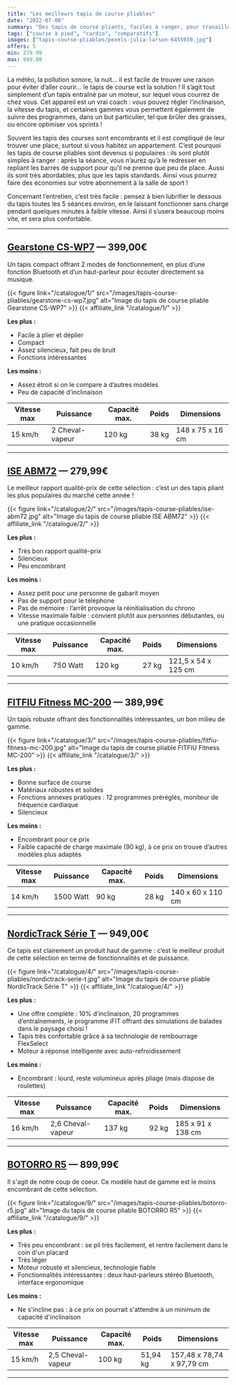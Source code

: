 ```yaml
---
title: "Les meilleurs tapis de course pliables"
date: "2022-07-08"
summary: "Des tapis de course pliants, faciles à ranger, pour travailler son cardio de chez soi !"
tags: ["course à pied", "cardio", "comparatifs"]
images: ["tapis-course-pliables/pexels-julia-larson-6455930.jpg"]
offers: 5
min: 279.99
max: 949.00
---
```

La météo, la pollution sonore, la nuit… il est facile de trouver une raison pour éviter d’aller courir… le tapis de course est la solution ! Il s’agit tout simplement d’un tapis entraîné par un moteur, sur lequel vous courrez de chez vous. Cet appareil est un vrai coach : vous pouvez régler l’inclinaison, la vitesse du tapis, et certaines gammes vous permettent également de suivre des programmes, dans un but particulier, tel que brûler des graisses, ou encore optimiser vos sprints !

Souvent les tapis des courses sont encombrants et il est compliqué de leur trouver une place, surtout si vous habitez un appartement. C’est pourquoi les tapis de course pliables sont devenus si populaires : ils sont plutôt simples à ranger : après la séance, vous n’aurez qu’à le redresser en repliant les barres de support pour qu’il ne prenne que peu de place. Aussi ils sont très abordables, plus que les tapis standards. Ainsi vous pourrez faire des économies sur votre abonnement à la salle de sport !

Concernant l’entretien, c’est très facile : pensez à bien lubrifier le dessous du tapis toutes les 5 séances environ, en le laissant fonctionner sans charge pendant quelques minutes à faible vitesse. Ainsi il s’usera beaucoup moins vite, et sera plus confortable.

---
## [Gearstone CS-WP7](/catalogue/1/) — 399,00€

Un tapis compact offrant 2 modes de fonctionnement, en plus d’une fonction Bluetooth et d’un haut-parleur pour écouter directement sa musique.

{{< figure link="/catalogue/1/" src="/images/tapis-course-pliables/gearstone-cs-wp7.jpg" alt="Image du tapis de course pliable Gearstone CS-WP7" >}}
{{< affiliate_link "/catalogue/1/" >}}

**Les plus :**
- Facile à plier et déplier
- Compact
- Assez silencieux, fait peu de bruit
- Fonctions intéressantes

**Les moins :**
- Assez étroit si on le compare à d’autres modèles
- Peu de capacité d’inclinaison

| Vitesse max |    Puissance    | Capacité max. | Poids |    Dimensions    |
| ----------- |   -----------   |  -----------  | ----- | ---------------- |
|   15 km/h   | 2 Cheval-vapeur |     120 kg    | 38 kg | 148 x 75 x 16 cm |
---
## [ISE ABM72](/catalogue/2/) — 279,99€

Le meilleur rapport qualité-prix de cette sélection : c’est un des tapis pliant les plus populaires du marché cette année !

{{< figure link="/catalogue/2/" src="/images/tapis-course-pliables/ise-abm72.jpg" alt="Image du tapis de course pliable ISE ABM72" >}}
{{< affiliate_link "/catalogue/2/" >}}

**Les plus :**
- Très bon rapport qualité-prix
- Silencieux
- Peu encombrant

**Les moins :**
- Assez petit pour une personne de gabarit moyen
- Pas de support pour le téléphone
- Pas de mémoire : l’arrêt provoque la réinitialisation du chrono
- Vitesse maximale faible : convient plutôt aux personnes débutantes, ou une pratique occasionnelle


| Vitesse max |    Puissance    | Capacité max. | Poids |       Dimensions    |
| ----------- |   -----------   |  -----------  | ----- | ------------------- |
|   10 km/h   |     750 Watt    |     120 kg    | 27 kg | 121,5 x 54 x 125 cm |
---
## [FITFIU Fitness MC-200](/catalogue/3/) — 389,99€

Un tapis robuste offrant des fonctionnalités intéressantes, un bon milieu de gamme.

{{< figure link="/catalogue/3/" src="/images/tapis-course-pliables/fitfiu-fitness-mc-200.jpg" alt="Image du tapis de course pliable FITFIU Fitness MC-200" >}}
{{< affiliate_link "/catalogue/3/" >}}

**Les plus :**
- Bonne surface de course
- Matériaux robustes et solides
- Fonctions annexes pratiques : 12 programmes préréglés, moniteur de fréquence cardiaque
- Silencieux

**Les moins :**
- Encombrant pour ce prix
- Faible capacité de charge maximale (90 kg), à ce prix on trouve d’autres modèles plus adaptés


| Vitesse max |    Puissance    | Capacité max. | Poids |    Dimensions     |
| ----------- |   -----------   |  -----------  | ----- | ----------------  |
|   14 km/h   |    1500 Watt    |     90 kg     | 28 kg | 140 x 60 x 110 cm |
---
## [NordicTrack Série T](/catalogue/4/)  — 949,00€

Ce tapis est clairement un produit haut de gamme : c’est le meilleur produit de cette sélection en terme de fonctionnalités et de puissance.

{{< figure link="/catalogue/4/" src="/images/tapis-course-pliables/nordictrack-serie-t.jpg" alt="Image du tapis de course pliable NordicTrack Série T" >}}
{{< affiliate_link "/catalogue/4/" >}}

**Les plus :**
- Une offre complète : 10% d’inclinaison, 20 programmes d’entraînements, le programme iFIT offrant des simulations de balades dans le paysage choisi !
- Tapis très confortable grâce à sa technologie de rembourrage FlexSelect
- Moteur à réponse intelligente avec auto-refroidissement


**Les moins :**
- Encombrant : lourd, reste volumineux après pliage (mais dispose de roulettes)


| Vitesse max |     Puissance     | Capacité max. | Poids |    Dimensions     |
| ----------- |    -----------    |  -----------  | ----- | ----------------  |
|   16 km/h   | 2,6 Cheval-vapeur |     137 kg    | 92 kg | 185 x 91 x 138 cm |
---
## [BOTORRO R5](/catalogue/9/)  — 899,99€

Il s'agit de notre coup de coeur. Ce modèle haut de gamme est le moins encombrant de cette sélection.

{{< figure link="/catalogue/9/" src="/images/tapis-course-pliables/botorro-r5.jpg" alt="Image du tapis de course pliable BOTORRO R5" >}}
{{< affiliate_link "/catalogue/9/" >}}

**Les plus :**
- Très peu encombrant : se pli très facilement, et rentre facilement dans le coin d'un placard
- Très léger
- Moteur robuste et silencieux, technologie fiable
- Fonctionnalités intéressantes : deux haut-parleurs stéréo Bluetooth, interface ergonomique

**Les moins :**
- Ne s'incline pas : à ce prix on pourrait s'attendre à un minimum de capacité d'inclinaison


| Vitesse max |     Puissance     | Capacité max. |   Poids  |       Dimensions          |
| ----------- |    -----------    |  -----------  |   -----  |    ----------------       |
|   15 km/h   | 2,5 Cheval-vapeur |     100 kg    | 51,94 kg | 157,48 x 78,74 x 97,79 cm |
---

